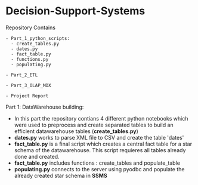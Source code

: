 # Decision-Support-Systems

Repository Contains

	
 
	- Part_1_python_scripts:
  	  - create_tables.py
  	  - dates.py
  	  - fact_table.py
  	  - functions.py
      - populating.py
         
	- Part_2_ETL 
 
	- Part_3_OLAP_MDX
 
	- Project Report


Part 1: DataWarehouse building:

- In this part the repository contians 4 different python notebooks which were used to preprocess and create separated tables to build an efficient datawarehouse tables (**create_tables.py**)
- **dates.py** works to parse XML file to CSV and create the table 'dates'
- **fact_table.py** is a final script which creates a central fact table for a star schema of the datawarehouse. This script requieres all tables already done and created.
- **fact_table.py** includes functions : create_tables and populate_table
- **populating.py** connects to the server using pyodbc and populate the already created star schema in **SSMS**
